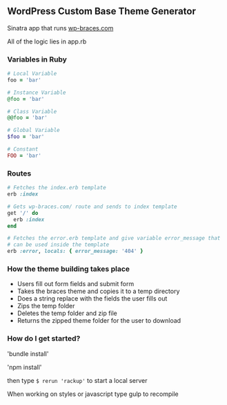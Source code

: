 ## WordPress Custom Base Theme Generator

Sinatra app that runs <a href="http://wp-braces.com">wp-braces.com</a>

All of the logic lies in app.rb

### Variables in Ruby

```ruby
# Local Variable
foo = 'bar'

# Instance Variable
@foo = 'bar'

# Class Variable
@@foo = 'bar'

# Global Variable
$foo = 'bar'

# Constant
FOO = 'bar'
```

### Routes

```ruby
# Fetches the index.erb template
erb :index

# Gets wp-braces.com/ route and sends to index template
get '/' do
  erb :index
end

# Fetches the error.erb template and give variable error_message that
# can be used inside the template
erb :error, locals: { error_message: '404' }
```

### How the theme building takes place

- Users fill out form fields and submit form
- Takes the braces theme and copies it to a temp directory
- Does a string replace with the fields the user fills out
- Zips the temp folder
- Deletes the temp folder and zip file
- Returns the zipped theme folder for the user to download

### How do I get started?

'bundle install'

'npm install'

then type ` $ rerun 'rackup' ` to start a local server

When working on styles or javascript type gulp to recompile